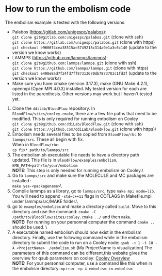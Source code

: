 # How to run the embolism code

The embolism example is tested with the following versions:
- Palabos (https://gitlab.com/unigespc/palabos): \
`git clone git@gitlab.com:unigespc/palabos.git` (clone with ssh)\
`git clone https://gitlab.com/unigespc/palabos.git` (clone with https)\
`git checkout e960674cea38515ae3749218c314a9e1a3c6c140` (update to the version we know works)
- LAMMPS  (https://github.com/lammps/lammps): \
`git clone git@github.com:lammps/lammps.git` (clone with ssh)\
`git clone https://github.com/lammps/lammps.git` (clone with https)\
`git checkout e498e8ad7f24fd7ff87313670db7873703c1fd3f` (update to the version we know works)
- Make sure you have cmake (version 3.17.3), make (GNU Make 4.2.1), openmpi (Open MPI 4.0.3) installed. My tested version for each are listed in the parenthesis. Other versions may work but I haven't tested yet.
 
1. Clone the `ddilab/BloodFlow` repository. In `BloodFlow/sites/cooley.cmake`, there are a few file paths that need to be modified. This is only required for running embolism on Cooley\
`git clone git@github.com:ddiLab/BloodFlow.git` (clone with ssh)\
`git clone https://github.com/ddiLab/BloodFlow.git` (clone with https)\
2. Embolism needs several files to be copied from `BloodFlow/rbc` to `lammps/src`. These all begin with fix. \
When in `BloodFlow/rbc`: \
 `cp fix* path/to/lammps/src`
3. The embolism.sh executable file needs to have a directory path updated. This file is in `BloodFlow/examples/embolism`. \
`EMB_PATH=path/to/your/embolism` \
**NOTE:** This step is only needed for running embolism on Cooley.\
4. Go to `lammps/src` and make sure the MOLECULE and MC packages are installed : \
`make yes-<packagename>`\
5. Compile lammps as a library, go to `lammps/src`, type `make mpi mode=lib`. You will need to append `-std=c++11` flags in CCFLAGS in Makefile.mpi under lammps/src/MAKE folder.\
6. go to `examples/embolism` and make a directory called `build`. Move to this directory and use the command: `cmake -C /path/to/BloodFlow/sites/cooley.cmake ../` and then `make`.\
**NOTE:** For running on your personnal computer the command `cmake ..` should be used. \
7. A executable named embolism should now exist in the embolism directory. Finally, use the following command while in the embolism directory to submit the code to run on a Cooley node:
`qsub -n 1 -t 10 -A <ProjectName> ./embolism.sh` (My ProjectName is visualization)
The parameters of this command can be different,this website gives the overview for qsub parameters on cooley: [Cooley Overview](https://www.alcf.anl.gov/support-center/cooley/submitting-jobs-cooley)\
**NOTE:** For your personnal computer, use a command like this when in the embolism directory: `mpirun -np 4 embolism in.embolism`


